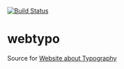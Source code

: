 [![Build Status](https://ci.signalwerk.ch/api/badges/signalwerk/webtypo/status.svg)](https://ci.signalwerk.ch/signalwerk/webtypo)

# webtypo

Source for [Website about Typography](webtypo.signalwerk.ch/)
